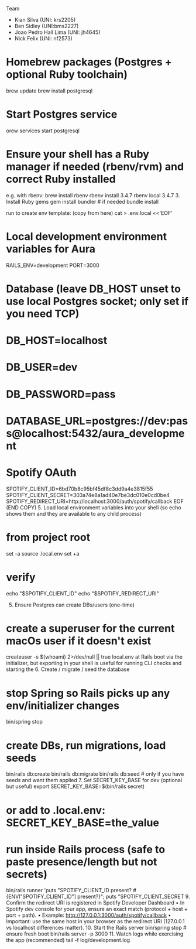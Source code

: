 Team
- Kian Silva (UNI: krs2205)
- Ben Sidley (UNI:bms2227)
- Joao Pedro Hall Lima (UNI: jh4645)
- Nick Felix (UNI: nf2573)



# Homebrew packages (Postgres + optional Ruby toolchain)
brew update
brew install postgresql
# Start Postgres service
orew services start postgresql
# Ensure your shell has a Ruby manager if needed (rbenv/rvm) and correct Ruby installed
 e.g. with rbenv:
 brew install rbenv
 rbenv install 3.4.7
 rbenv local 3.4.7
3. Install Ruby gems
gem install bundler # if needed
bundle install


run to create env template:
(copy from here)
cat > .env.local <<'EOF'
# Local development environment variables for Aura
RAILS_ENV=development
PORT=3000

# Database (leave DB_HOST unset to use local Postgres socket; only set if you need TCP)
# DB_HOST=localhost
# DB_USER=dev
# DB_PASSWORD=pass
# DATABASE_URL=postgres://dev:pass@localhost:5432/aura_development

# Spotify OAuth
SPOTIFY_CLIENT_ID=6bd70b8c95bf45df8c3dd9a4e3815f55
SPOTIFY_CLIENT_SECRET=303a74e8a1ad40e7be3dc010e0cd0be4
SPOTIFY_REDIRECT_URI=http://localhost:3000/auth/spotify/callback
EOF
(END COPY)
5. Load local environment variables into your shell (so echo shows them and they are available to any child process)
# from project root
set -a 
source .local.env
set +a

# verify
echo "$SPOTIFY_CLIENT_ID" echo "$SPOTIFY_REDIRECT_URI"

5. Ensure Postgres can create DBs/users (one-time)
# create a superuser for the current macOs user if it doesn't exist
createuser -s $(whoami) 2>/dev/null || true
local.env at Rails boot via the initializer, but exporting in your shell is useful for running CLI checks and starting the
6. Create / migrate / seed the database
# stop Spring so Rails picks up any env/initializer changes
bin/spring stop
# create DBs, run migrations, load seeds
bin/rails db:create 
bin/rails db:migrate
bin/rails db:seed # only if you have seeds and want them applied
7. Set SECRET_KEY_BASE for dev (optional but useful)
export SECRET_KEY_BASE=$(bin/rails secret)
# or add to .local.env: SECRET_KEY_BASE=the_value

# run inside Rails process (safe to paste presence/length but not secrets)
bin/rails runner 'puts "SPOTIFY_CLIENT_ID present? #{ENVI\"SPOTIFY_CLIENT_ID\"] present?}"; puts "SPOTIFY_CLIENT_SECRET
9. Confirm the redirect URI is registered in Spotify Developer Dashboard
• In Spotify dev console for your app, ensure an exact match (protocol + host + port + path).
• Example: http://127.0.0.1:3000/auth/spotify/callback
• Important: use the same host in your browser as the redirect URI (127.0.0.1 vs localhost differences matter).
10. Start the Rails server
bin/spring stop # ensure fresh boot 
bin/rails server -p 3000
11. Watch logs while exercising the app (recommended)
tail -f log/development.log
